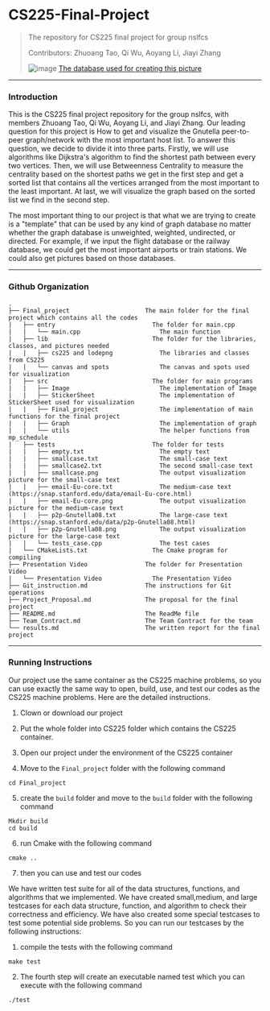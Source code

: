 # CS225-Final-Project
> The repository for CS225 final project for group nslfcs
> 
> Contributors: Zhuoang Tao, Qi Wu, Aoyang Li, Jiayi Zhang
>
> ![image](https://user-images.githubusercontent.com/90300558/207221148-24970280-807f-4039-aa5e-017763746312.png)
> [The database used for creating this picture](https://snap.stanford.edu/data/p2p-Gnutella08.html)


****

### Introduction

This is the CS225 final project repository for the group nslfcs, with members Zhuoang Tao, Qi Wu, Aoyang Li, and Jiayi Zhang. Our leading question for this project is How to get and visualize the Gnutella peer-to-peer graph/network with the most important host list. To answer this question, we decide to divide it into three parts. Firstly, we will use algorithms like Dijkstra's algorithm to find the shortest path between every two vertices. Then, we will use Betweenness Centrality to measure the centrality based on the shortest paths we get in the first step and get a sorted list that contains all the vertices arranged from the most important to the least important. At last, we will visualize the graph based on the sorted list we find in the second step.

The most important thing to our project is that what we are trying to create is a "template" that can be used by any kind of graph database no matter whether the graph database is unweighted, weighted, undirected, or directed. For example, if we input the flight database or the railway database, we could get the most important airports or train stations. We could also get pictures based on those databases.

****

### Github Organization
    .
    ├── Final_project                     The main folder for the final project which contains all the codes                        
    |   ├── entry                           The folder for main.cpp
    |   |   └── main.cpp                      The main function
    |   ├── lib                             The folder for the libraries, classes, and pictures needed
    |   |   ├── cs225 and lodepng             The libraries and classes from CS225
    |   |   └── canvas and spots              The canvas and spots used for visualization
    |   ├── src                             The folder for main programs
    |   |   ├── Image                         The implementation of Image
    |   |   ├── StickerSheet                  The implementation of StickerSheet used for visualization
    |   |   ├── Final_project                 The implementation of main functions for the final project
    |   |   ├── Graph                         The implementation of graph
    |   |   └── utils                         The helper functions from mp_schedule
    |   ├── tests                           The folder for tests
    |   |   ├── empty.txt                     The empty text
    |   |   ├── smallcase.txt                 The small-case text
    |   |   ├── smallcase2.txt                The second small-case text
    |   |   ├── smallcase.png                 The output visualization picture for the small-case text
    |   |   ├── email-Eu-core.txt             The medium-case text (https://snap.stanford.edu/data/email-Eu-core.html)
    |   |   ├── email-Eu-core.png             The output visualization picture for the medium-case text
    |   |   ├── p2p-Gnutella08.txt            The large-case text (https://snap.stanford.edu/data/p2p-Gnutella08.html)
    |   |   ├── p2p-Gnutella08.png            The output visualization picture for the large-case text
    |   |   └── tests_case.cpp                The test cases
    |   └── CMakeLists.txt                  The Cmake program for compiling
    ├── Presentation Video                The folder for Presentation Video
    |   └── Presentation Video              The Presentation Video
    ├── Git_instruction.md                The instructions for Git operations
    ├── Project_Proposal.md               The proposal for the final project
    ├── README.md                         The ReadMe file
    ├── Team_Contract.md                  The Team Contract for the team
    └── results.md                        The written report for the final project
    
****

### Running Instructions

Our project use the same container as the CS225 machine problems, so you can use exactly the same way to open, build, use, and test our codes as the CS225 machine problems. Here are the detailed instructions.

1. Clown or download our project

2. Put the whole folder into CS225 folder which contains the CS225 container.

3. Open our project under the environment of the CS225 container

4. Move to the  ```Final_project``` folder with the following command

```
cd Final_project
```
5. create the ```build``` folder and move to the ```build``` folder with the following command

```
Mkdir build
cd build
```
6. run Cmake with the following command
```
cmake ..
```
7. then you can use and test our codes

We have written test suite for all of the data structures, functions, and algorithms that we implemented. We have created small,medium, and large testcases for each data structure, function, and algorithm to check their correctness and efficiency. We have also created some special testcases to test some potential side problems. So you can run our testcases by the following instructions:

1. compile the tests with the following command
```
make test
```
2. The fourth step will create an executable named test which you can execute with the following command
```
./test
```
